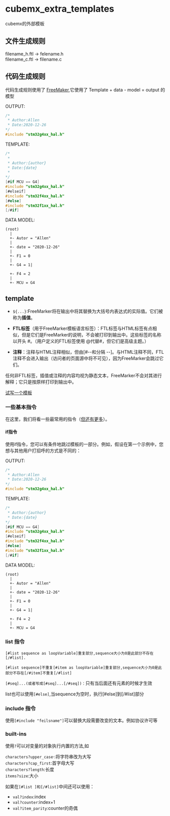 # cubemx_extra_templates

cubemx的外部模板

## 文件生成规则

filename_h.ftl -> felename.h  
filename_c.ftl -> filename.c

## 代码生成规则

代码生成规则使用了 [FreeMaker](https://freemarker.apache.org/docs/dgui.html),它使用了 Template + data - model = output 的模型  

OUTPUT:

```C
/*
 * Author:Allen
 * Date:2020-12-26
*/
#include "stm32g4xx_hal.h"
```

TEMPLATE:

```c
/*
 *
 * Author:{author}
 * Date:{date}
 *
*/
[#if MCU == G4]
#include "stm32g4xx_hal.h"
[#elseif]
#include "stm32f4xx_hal.h"
[#else]
#include "stm32f1xx_hal.h"
[/#if]
```

DATA MODEL:

```MODEL
(root)
  |
  +- Autor = "Allen"
  |
  +- date = "2020-12-26"
  |
  +- F1 = 0
  |
  +- G4 = 1|

  +- F4 = 2
  |
  +- MCU = G4
```

## template

* `${...}`:FreeMarker将在输出中将其替换为大括号内表达式的实际值。它们被称为**插值**。

* **FTL标签**（用于FreeMarker模板语言标签）：FTL标签与HTML标签有点相似，但是它们是FreeMarker的说明，不会被打印到输出中。这些标签的名称以开头 #。（用户定义的FTL标签使用 @代替#，但它们是高级主题。）

* **注释**：注释与HTML注释相似，但由[#--和分隔 --]。与HTML注释不同，FTL注释不会进入输出（访问者的页面源中将不可见），因为FreeMarker会跳过它们。

任何非FTL标签，插值或注释的内容均视为静态文本，FreeMarker不会对其进行解释；它只是按原样打印到输出中。

[试写一个模板](https://try.freemarker.apache.org/)

### 一些基本指令

在这里，我们将看一些最常用的指令（[但还有更多](https://freemarker.apache.org/docs/ref_directives.html)）。

#### if指令

使用if指令，您可以有条件地跳过模板的一部分。例如，假设在第一个示例中，您想与其他用户打招呼的方式是不同的：

OUTPUT:

```C
/*
 * Author:Allen
 * Date:2020-12-26
*/
#include "stm32g4xx_hal.h"
```

TEMPLATE:

```c
/*
 * Author:{author}
 * Date:{date}
*/
[#if MCU == G4]
#include "stm32g4xx_hal.h"
[#elseif]
#include "stm32f4xx_hal.h"
[#else]
#include "stm32f1xx_hal.h"
[/#if]
```

DATA MODEL:

```MODEL
(root)
  |
  +- Autor = "Allen"
  |
  +- date = "2020-12-26"
  |
  +- F1 = 0
  |
  +- G4 = 1|

  +- F4 = 2
  |
  +- MCU = G4
```

### list 指令

```freemarker
[#list sequence as loopVariable]重复部分,sequence大小为0是此部分不存在[/#list].

[#list sequence]不重复[#item as loopVariable]重复部分,sequence大小为0是此部分不存在[/#item]不重复[/#list]
```

`[#seq]...(或者写成[#seq]...[/#seq])：`只有当后面还有元素的时候才生效

list也可以使用`[#else]`,当sequence为空时，执行[#else]到[/#list]部分

### include 指令

使用`[#include "feilsname"]`可以替换大段需要改变的文本。例如协议许可等

### built-ins

使用`?`可以对变量的对象执行内置的方法,如

`characters?upper_case`·:将字符串改为大写  
`characters?cap_first`:首字母大写  
`characters?length`:长度  
`items?size`:大小  

如果在`[#list ]和[/#list]`中间还可以使用：

* `val?index`:index
* `val?counter`:index+1
* `val?item_parity`:counter的奇偶
